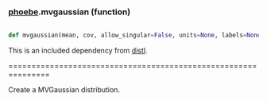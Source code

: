 ### [phoebe](phoebe.md).mvgaussian (function)


```py

def mvgaussian(mean, cov, allow_singular=False, units=None, labels=None, wrap_ats=None)

```



This is an included dependency from [distl](https://distl.readthedocs.io).

===============================================================


Create a MVGaussian distribution.

